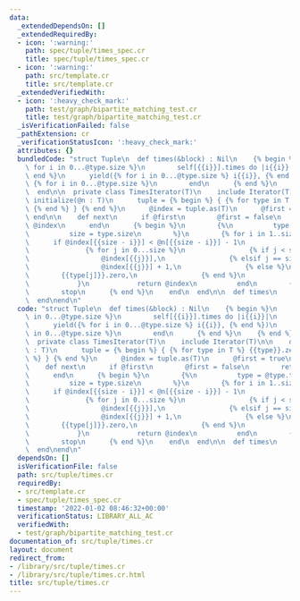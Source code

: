 ```yaml
---
data:
  _extendedDependsOn: []
  _extendedRequiredBy:
  - icon: ':warning:'
    path: spec/tuple/times_spec.cr
    title: spec/tuple/times_spec.cr
  - icon: ':warning:'
    path: src/template.cr
    title: src/template.cr
  _extendedVerifiedWith:
  - icon: ':heavy_check_mark:'
    path: test/graph/bipartite_matching_test.cr
    title: test/graph/bipartite_matching_test.cr
  _isVerificationFailed: false
  _pathExtension: cr
  _verificationStatusIcon: ':heavy_check_mark:'
  attributes: {}
  bundledCode: "struct Tuple\n  def times(&block) : Nil\n    {% begin %}\n      {%\
    \ for i in 0...@type.size %}\n        self[{{i}}].times do |i{{i}}|\n      {%\
    \ end %}\n      yield({% for i in 0...@type.size %} i{{i}}, {% end %})\n     \
    \ {% for i in 0...@type.size %}\n        end\n      {% end %}\n    {% end %}\n\
    \  end\n\n  private class TimesIterator(T)\n    include Iterator(T)\n\n    def\
    \ initialize(@n : T)\n      tuple = {% begin %} { {% for type in T %} {{type}}.zero,\
    \ {% end %} } {% end %}\n      @index = tuple.as(T)\n      @first = true\n   \
    \ end\n\n    def next\n      if @first\n        @first = false\n        return\
    \ @index\n      end\n      {% begin %}\n        {%\n          type = @type.type_vars[0]\n\
    \          size = type.size\n        %}\n        {% for i in 1..size %}\n    \
    \      if @index[{{size - i}}] < @n[{{size - i}}] - 1\n            @index = {\n\
    \              {% for j in 0...size %}\n                {% if j < size - i %}\n\
    \                  @index[{{j}}],\n                {% elsif j == size - i %}\n\
    \                  @index[{{j}}] + 1,\n                {% else %}\n          \
    \        {{type[j]}}.zero,\n                {% end %}\n              {% end %}\n\
    \            }\n            return @index\n          end\n        {% end %}\n\
    \        stop\n      {% end %}\n    end\n  end\n\n  def times\n    TimesIterator(self).new(self)\n\
    \  end\nend\n"
  code: "struct Tuple\n  def times(&block) : Nil\n    {% begin %}\n      {% for i\
    \ in 0...@type.size %}\n        self[{{i}}].times do |i{{i}}|\n      {% end %}\n\
    \      yield({% for i in 0...@type.size %} i{{i}}, {% end %})\n      {% for i\
    \ in 0...@type.size %}\n        end\n      {% end %}\n    {% end %}\n  end\n\n\
    \  private class TimesIterator(T)\n    include Iterator(T)\n\n    def initialize(@n\
    \ : T)\n      tuple = {% begin %} { {% for type in T %} {{type}}.zero, {% end\
    \ %} } {% end %}\n      @index = tuple.as(T)\n      @first = true\n    end\n\n\
    \    def next\n      if @first\n        @first = false\n        return @index\n\
    \      end\n      {% begin %}\n        {%\n          type = @type.type_vars[0]\n\
    \          size = type.size\n        %}\n        {% for i in 1..size %}\n    \
    \      if @index[{{size - i}}] < @n[{{size - i}}] - 1\n            @index = {\n\
    \              {% for j in 0...size %}\n                {% if j < size - i %}\n\
    \                  @index[{{j}}],\n                {% elsif j == size - i %}\n\
    \                  @index[{{j}}] + 1,\n                {% else %}\n          \
    \        {{type[j]}}.zero,\n                {% end %}\n              {% end %}\n\
    \            }\n            return @index\n          end\n        {% end %}\n\
    \        stop\n      {% end %}\n    end\n  end\n\n  def times\n    TimesIterator(self).new(self)\n\
    \  end\nend\n"
  dependsOn: []
  isVerificationFile: false
  path: src/tuple/times.cr
  requiredBy:
  - src/template.cr
  - spec/tuple/times_spec.cr
  timestamp: '2022-01-02 08:46:32+00:00'
  verificationStatus: LIBRARY_ALL_AC
  verifiedWith:
  - test/graph/bipartite_matching_test.cr
documentation_of: src/tuple/times.cr
layout: document
redirect_from:
- /library/src/tuple/times.cr
- /library/src/tuple/times.cr.html
title: src/tuple/times.cr
---
```


